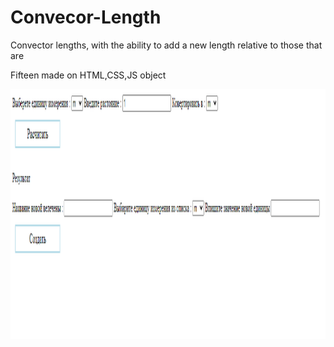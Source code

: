 # Convecor-Length
<p>Convector lengths, with the ability to add a new length relative to those that are</p>
<p>Fifteen made on HTML,CSS,JS object</p>
<img src="Новая Величина.png" width="1000" height="400"/>

